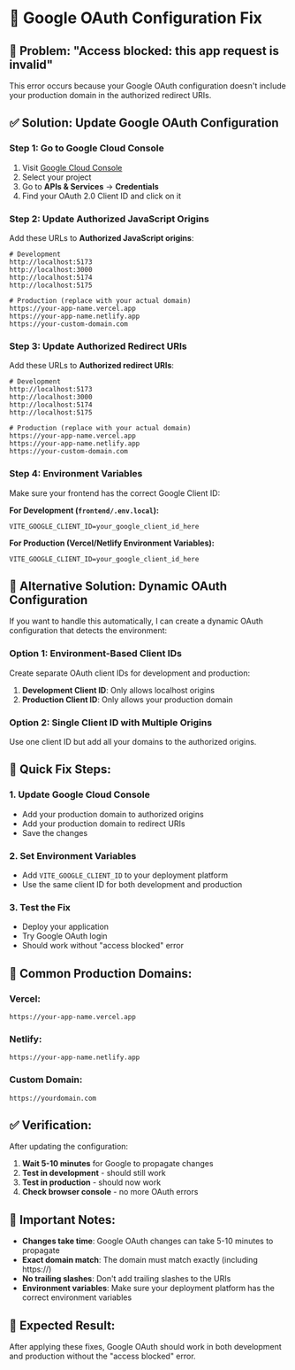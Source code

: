 # 🔧 Google OAuth Configuration Fix

## 🚨 **Problem: "Access blocked: this app request is invalid"**

This error occurs because your Google OAuth configuration doesn't include your production domain in the authorized redirect URIs.

## ✅ **Solution: Update Google OAuth Configuration**

### **Step 1: Go to Google Cloud Console**

1. Visit [Google Cloud Console](https://console.cloud.google.com/)
2. Select your project
3. Go to **APIs & Services** → **Credentials**
4. Find your OAuth 2.0 Client ID and click on it

### **Step 2: Update Authorized JavaScript Origins**

Add these URLs to **Authorized JavaScript origins**:

```
# Development
http://localhost:5173
http://localhost:3000
http://localhost:5174
http://localhost:5175

# Production (replace with your actual domain)
https://your-app-name.vercel.app
https://your-app-name.netlify.app
https://your-custom-domain.com
```

### **Step 3: Update Authorized Redirect URIs**

Add these URLs to **Authorized redirect URIs**:

```
# Development
http://localhost:5173
http://localhost:3000
http://localhost:5174
http://localhost:5175

# Production (replace with your actual domain)
https://your-app-name.vercel.app
https://your-app-name.netlify.app
https://your-custom-domain.com
```

### **Step 4: Environment Variables**

Make sure your frontend has the correct Google Client ID:

**For Development (`frontend/.env.local`):**
```env
VITE_GOOGLE_CLIENT_ID=your_google_client_id_here
```

**For Production (Vercel/Netlify Environment Variables):**
```env
VITE_GOOGLE_CLIENT_ID=your_google_client_id_here
```

## 🔧 **Alternative Solution: Dynamic OAuth Configuration**

If you want to handle this automatically, I can create a dynamic OAuth configuration that detects the environment:

### **Option 1: Environment-Based Client IDs**

Create separate OAuth client IDs for development and production:

1. **Development Client ID**: Only allows localhost origins
2. **Production Client ID**: Only allows your production domain

### **Option 2: Single Client ID with Multiple Origins**

Use one client ID but add all your domains to the authorized origins.

## 🚀 **Quick Fix Steps:**

### **1. Update Google Cloud Console**
- Add your production domain to authorized origins
- Add your production domain to redirect URIs
- Save the changes

### **2. Set Environment Variables**
- Add `VITE_GOOGLE_CLIENT_ID` to your deployment platform
- Use the same client ID for both development and production

### **3. Test the Fix**
- Deploy your application
- Try Google OAuth login
- Should work without "access blocked" error

## 🎯 **Common Production Domains:**

### **Vercel:**
```
https://your-app-name.vercel.app
```

### **Netlify:**
```
https://your-app-name.netlify.app
```

### **Custom Domain:**
```
https://yourdomain.com
```

## ✅ **Verification:**

After updating the configuration:

1. **Wait 5-10 minutes** for Google to propagate changes
2. **Test in development** - should still work
3. **Test in production** - should now work
4. **Check browser console** - no more OAuth errors

## 🚨 **Important Notes:**

- **Changes take time**: Google OAuth changes can take 5-10 minutes to propagate
- **Exact domain match**: The domain must match exactly (including https://)
- **No trailing slashes**: Don't add trailing slashes to the URIs
- **Environment variables**: Make sure your deployment platform has the correct environment variables

## 🎉 **Expected Result:**

After applying these fixes, Google OAuth should work in both development and production without the "access blocked" error.
